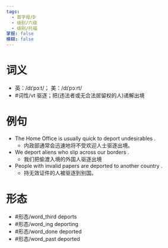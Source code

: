 ```yaml
---
tags:
  - 首字母/D
  - 级别/六级
  - 级别/托福
掌握: false
模糊: false
---
```

# 词义
- 英：/dɪˈpɔːt/； 美：/dɪˈpɔːrt/
- #词性/vt  驱逐；把(违法者或无合法居留权的人)递解出境
# 例句
- The Home Office is usually quick to deport undesirables .
	- 内政部通常会迅速地将不受欢迎人士驱逐出境。
- We deport aliens who slip across our borders .
	- 我们把偷渡入境的外国人驱逐出境
- People with invalid papers are deported to another country .
	- 持无效证件的人被驱逐到别国。
# 形态
- #形态/word_third deports
- #形态/word_ing deporting
- #形态/word_done deported
- #形态/word_past deported

